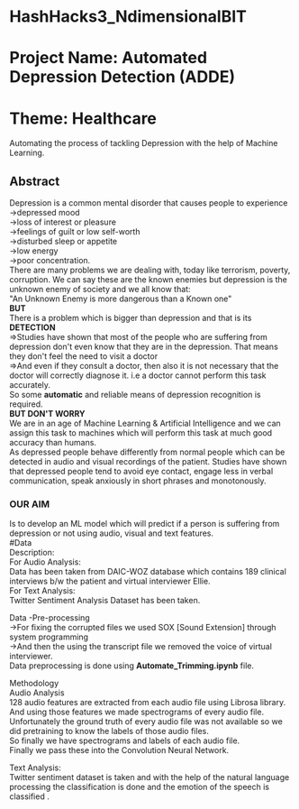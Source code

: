 # HashHacks3_NdimensionalBIT
# Project Name: Automated Depression Detection (ADDE)
# Theme: Healthcare
Automating the process of tackling Depression with the help of Machine Learning. <br>

## Abstract

Depression is a common mental disorder that causes people to experience <br>
->depressed mood<br>
->loss of interest or pleasure<br>
->feelings of guilt or low self-worth<br>
->disturbed sleep or appetite<br>
->low energy<br>
->poor concentration.<br>
There are many problems we are dealing with, today like terrorism, poverty, corruption. We can say these are the known enemies but depression is the unknown enemy of society and we all know that:<br>
"An Unknown Enemy is more dangerous than a Known one"<br>
 <b>BUT</b> <br>
There is a problem which is bigger than depression and that is its  <b>DETECTION</b> <br>
=>Studies have shown that most of the people who are suffering from depression don't even know that they are in the depression. That means they don't feel the need to visit a doctor<br>
=>And even if they consult a doctor, then also it is not necessary that the doctor will correctly diagnose it. i.e a doctor cannot perform this task accurately.<br>
So some <b>automatic</b> and reliable means of depression recognition is required.<br>
<b>BUT DON'T WORRY</b><br>
We are in an age of Machine Learning & Artificial Intelligence and we can assign this task to machines which will perform this task at much good accuracy than humans.<br>
As depressed people behave differently from normal people which can be detected in audio and visual recordings of the patient. Studies have shown that depressed people tend to avoid eye contact, engage less in verbal communication, speak anxiously in short phrases and monotonously.<br>
### OUR AIM<br>
Is to develop an ML model which will predict if a person is suffering from depression or not using audio, visual and text features.<br>
#Data <br>
Description:<br>
For Audio Analysis:<br>
Data has been taken from DAIC-WOZ database which contains 189 clinical interviews b/w the patient and virtual interviewer Ellie. <br>
For Text Analysis:<br>
Twitter Sentiment Analysis Dataset has been taken.<br>

 Data -Pre-processing <br>
->For fixing the corrupted files we used SOX [Sound Extension] through system programming<br>
->And then the using the transcript file we removed the voice of virtual interviewer.<br>
Data preprocessing is done using <b>Automate_Trimming.ipynb</b> file.<br>

Methodology<br>
Audio Analysis<br>
128 audio features are extracted from each audio file using Librosa library.<br>
And using those features we made spectrograms of every audio file.<br>
Unfortunately the ground truth of every audio file was not available so we did pretraining to know the labels of those audio files.<br>
So finally we have spectrograms and labels of each audio file.<br>
Finally we pass these into the Convolution Neural Network.<br>

Text Analysis:<br>
Twitter sentiment dataset is taken and with the help of the natural language processing the classification is done and the emotion of the speech is classified .


